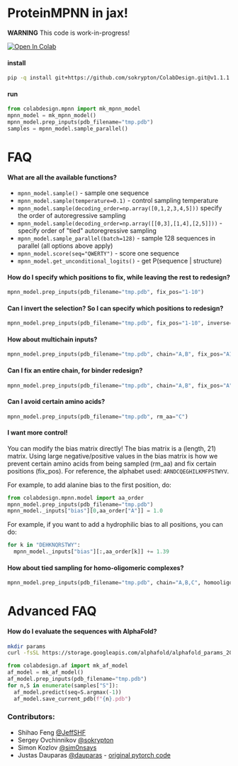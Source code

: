 # ProteinMPNN in jax!
**WARNING** This code is work-in-progress!

<a href="https://colab.research.google.com/github/sokrypton/ColabDesign/blob/v1.1.1/mpnn/examples/proteinmpnn_in_jax.ipynb">
  <img src="https://colab.research.google.com/assets/colab-badge.svg" alt="Open In Colab"/>
</a>

#### install
```bash
pip -q install git+https://github.com/sokrypton/ColabDesign.git@v1.1.1
```
#### run
```python
from colabdesign.mpnn import mk_mpnn_model
mpnn_model = mk_mpnn_model()
mpnn_model.prep_inputs(pdb_filename="tmp.pdb")
samples = mpnn_model.sample_parallel()
```
# FAQ
#### What are all the available functions?
- `mpnn_model.sample()` - sample one sequence
- `mpnn_model.sample(temperature=0.1)` - control sampling temperature
- `mpnn_model.sample(decoding_order=np.array([0,1,2,3,4,5]))` specify the order of autoregressive sampling
- `mpnn_model.sample(decoding_order=np.array([[0,3],[1,4],[2,5]]))` - specify order of "tied" autoregressive sampling
- `mpnn_model.sample_parallel(batch=128)` - sample 128 sequences in parallel (all options above apply)
- `mpnn_model.score(seq="QWERTY")` - score one sequence
- `mpnn_model.get_unconditional_logits()` - get P(sequence | structure)
#### How do I specify which positions to fix, while leaving the rest to redesign?
```python
mpnn_model.prep_inputs(pdb_filename="tmp.pdb", fix_pos="1-10")
```
#### Can I invert the selection? So I can specify which positions to redesign?
```python
mpnn_model.prep_inputs(pdb_filename="tmp.pdb", fix_pos="1-10", inverse=True)
```
#### How about multichain inputs?
```python
mpnn_model.prep_inputs(pdb_filename="tmp.pdb", chain="A,B", fix_pos="A1-10,B5-20")
```
#### Can I fix an entire chain, for binder redesign?
```python
mpnn_model.prep_inputs(pdb_filename="tmp.pdb", chain="A,B", fix_pos="A")
```
#### Can I avoid certain amino acids?
```python
mpnn_model.prep_inputs(pdb_filename="tmp.pdb", rm_aa="C")
```
#### I want more control!
You can modify the bias matrix directly! The bias matrix is a (length, 21) matrix. Using large negative/positive values in the bias matrix is how we prevent certain amino acids from being sampled (rm_aa) and fix certain positions (fix_pos). For reference, the alphabet used: `ARNDCQEGHILKMFPSTWYV`.

For example, to add alanine bias to the first position, do:
```python
from colabdesign.mpnn.model import aa_order
mpnn_model.prep_inputs(pdb_filename="tmp.pdb")
mpnn_model._inputs["bias"][0,aa_order["A"]] = 1.0
```
For example, if you want to add a hydrophilic bias to all positions, you can do:
```python
for k in "DEHKNQRSTWY":
  mpnn_model._inputs["bias"][:,aa_order[k]] += 1.39
```
#### How about tied sampling for homo-oligomeric complexes?
```python
mpnn_model.prep_inputs(pdb_filename="tmp.pdb", chain="A,B,C", homooligomeric=True)
```
# Advanced FAQ
#### How do I evaluate the sequences with AlphaFold?
```bash
mkdir params
curl -fsSL https://storage.googleapis.com/alphafold/alphafold_params_2022-03-02.tar | tar x -C params
```
```python
from colabdesign.af import mk_af_model
af_model = mk_af_model()
af_model.prep_inputs(pdb_filename="tmp.pdb")
for n,S in enumerate(samples["S"]):
  af_model.predict(seq=S.argmax(-1))
  af_model.save_current_pdb(f"{n}.pdb")
```

### Contributors:
- Shihao Feng [@JeffSHF](https://github.com/JeffSHF)
- Sergey Ovchinnikov [@sokrypton](https://github.com/sokrypton)
- Simon Kozlov [@sim0nsays](https://github.com/sim0nsays)
- Justas Dauparas [@dauparas](https://github.com/dauparas) - [original pytorch code](https://github.com/dauparas/ProteinMPNN)
